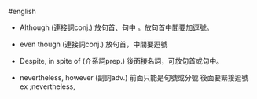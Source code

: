 #english 

- Although (連接詞conj.) 放句首、句中 。放句首中間要加逗號。

- even though (連接詞conj.)  放句首，中間要逗號

- Despite, in spite of (介系詞prep.) 後面接名詞，可放句首或句中。

- nevertheless, however (副詞adv.) 前面只能是句號或分號 後面要緊接逗號 ex ;nevertheless,
